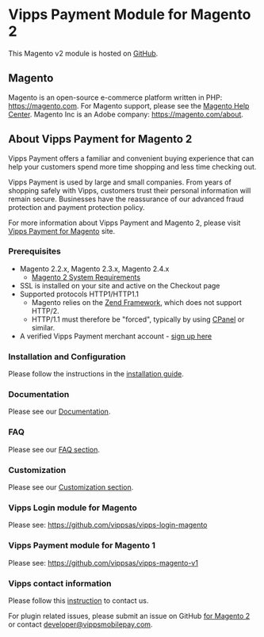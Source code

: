 # Vipps Payment Module for Magento 2

This Magento v2 module is hosted on [GitHub](https://github.com/vippsas/vipps-magento).

## Magento

Magento is an open-source e-commerce platform written in PHP: https://magento.com.
For Magento support, please see the [Magento Help Center](https://support.magento.com/hc/en-us).
Magento Inc is an Adobe company: https://magento.com/about.

## About Vipps Payment for Magento 2

Vipps Payment offers a familiar and convenient buying experience that can help your customers spend more time shopping and less time checking out.

Vipps Payment is used by large and small companies.  From years of shopping safely with Vipps, customers trust their personal information will remain secure.  Businesses have the reassurance of our advanced fraud protection and payment protection policy.

For more information about Vipps Payment and Magento 2, please visit [Vipps Payment for Magento](https://vipps.no/produkter-og-tjenester/bedrift/ta-betalt-paa-nett/ta-betalt-paa-nett/magento/) site.


### Prerequisites
* Magento 2.2.x, Magento 2.3.x, Magento 2.4.x
   * [Magento 2 System Requirements](http://devdocs.magento.com/magento-system-requirements.html)
* SSL is installed on your site and active on the Checkout page
* Supported protocols HTTP1/HTTP1.1
   * Magento relies on the [Zend Framework](https://framework.zend.com), which does not support HTTP/2.
   * HTTP/1.1 must therefore be "forced", typically by using [CPanel](https://documentation.cpanel.net/display/EA4/Apache+Module%3A+HTTP2) or similar.
* A verified Vipps Payment merchant account - [sign up here](https://vippsbedrift.no/signup/vippspanett/)

### Installation and Configuration

Please follow the instructions in the [installation guide](INSTALL.md).

### Documentation

Please see our [Documentation](https://github.com/vippsas/vipps-magento/wiki/Documentation).

### FAQ

Please see our [FAQ section](https://github.com/vippsas/vipps-magento/wiki/FAQ).

### Customization

Please see our [Customization section](https://github.com/vippsas/vipps-magento/wiki/Customization).



### Vipps Login module for Magento

Please see: https://github.com/vippsas/vipps-login-magento

### Vipps Payment module for Magento 1

Please see: https://github.com/vippsas/vipps-magento-v1

### Vipps contact information

Please follow this [instruction](https://developer.vippsmobilepay.com/docs/vipps-developers/contact/) to contact us.

For plugin related issues, please submit an issue on GitHub [for Magento 2](https://github.com/vippsas/vipps-magento) or contact developer@vippsmobilepay.com.

